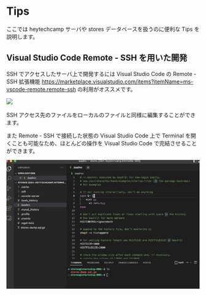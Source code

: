 # Tips
ここでは heytechcamp サーバや stores データベースを扱うのに便利な Tips を説明します。

## Visual Studio Code Remote - SSH を用いた開発
SSH でアクセスしたサーバ上で開発するには Visual Studio Code の Remote - SSH 拡張機能 <https://marketplace.visualstudio.com/items?itemName=ms-vscode-remote.remote-ssh> の利用がオススメです。

![](https://microsoft.github.io/vscode-remote-release/images/ssh-readme.gif)

SSH アクセス先のファイルをローカルのファイルと同様に編集することができます。

また Remote - SSH で接続した状態の Visual Studio Code 上で Terminal を開くことも可能なため、ほとんどの操作を Visual Studio Code で完結させることができます。

![](images/vscode-ssh.png)
